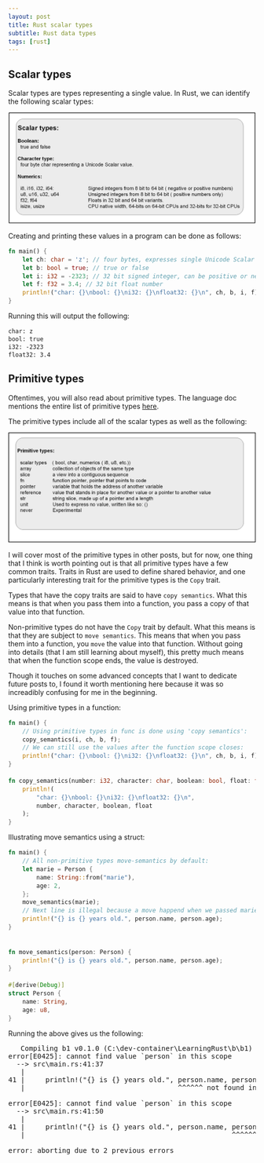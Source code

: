 ```yaml
---
layout: post
title: Rust scalar types
subtitle: Rust data types
tags: [rust]
---
```


## Scalar types

Scalar types are types representing a single value. In Rust, we can identify the following scalar types:

![Rust scalar types](/img/rust_scalar_types.png "Rust scalar types")  


Creating and printing these values in a program can be done as follows:

```rust
fn main() {
    let ch: char = 'z'; // four bytes, expresses single Unicode Scalar Value
    let b: bool = true; // true or false
    let i: i32 = -2323; // 32 bit signed integer, can be positive or negative
    let f: f32 = 3.4; // 32 bit float number
    println!("char: {}\nbool: {}\ni32: {}\nfloat32: {}\n", ch, b, i, f);
}
```

Running this will output the  following:

```
char: z
bool: true
i32: -2323
float32: 3.4
```

## Primitive types

Oftentimes, you will also read about primitive types. The language doc mentions the entire list of primitive types [here](https://doc.rust-lang.org/std/index.html#primitives). 

The primitive types include all of the scalar types as well as the following:

![Rust primitive types](/img/rust_primitive_types.png "Rust primitive types")

I will cover most of the primitive types in other posts, but for now, one thing that I think is worth pointing out is that all primitive types have a few common traits. Traits in Rust are used to define shared behavior, and one particularly interesting trait for the primitive types is the `Copy` trait.

Types that have the copy traits are said to have `copy semantics`. What this means is that when you pass them into a function, you pass a copy of that value into that function.

Non-primitive types do not have the `Copy` trait by default. What this means is that they are subject to `move semantics`. This means that when you pass them into a function, you `move` the value into that function. Without going into details (that I am still learning about myself), this pretty much means that when the function scope ends, the value is destroyed.

Though it touches on some advanced concepts that I want to dedicate future posts to, I found it worth mentioning here because it was so increadibly confusing for me in the beginning. 

Using primitive types in a function:

```rust
fn main() {
    // Using primitive types in func is done using 'copy semantics':
    copy_semantics(i, ch, b, f);
    // We can still use the values after the function scope closes:
    println!("char: {}\nbool: {}\ni32: {}\nfloat32: {}\n", ch, b, i, f);
}

fn copy_semantics(number: i32, character: char, boolean: bool, float: f32) {
    println!(
        "char: {}\nbool: {}\ni32: {}\nfloat32: {}\n",
        number, character, boolean, float
    );
} 
```


Illustrating move semantics using a struct:

```rust
fn main() {
    // All non-primitive types move-semantics by default:
    let marie = Person {
        name: String::from("marie"),
        age: 2,
    };
    move_semantics(marie);
    // Next line is illegal because a move happend when we passed marie to a function:
    println!("{} is {} years old.", person.name, person.age);
}


fn move_semantics(person: Person) {
    println!("{} is {} years old.", person.name, person.age);
}

#[derive(Debug)]
struct Person {
    name: String,
    age: u8,
}
```


Running the above gives us the following:

<pre>
   Compiling b1 v0.1.0 (C:\dev-container\LearningRust\b\b1)
error[E0425]: cannot find value `person` in this scope
  --> src\main.rs:41:37
   |
41 |     println!("{} is {} years old.", person.name, person.age);
   |                                     ^^^^^^ not found in this scope

error[E0425]: cannot find value `person` in this scope
  --> src\main.rs:41:50
   |
41 |     println!("{} is {} years old.", person.name, person.age);
   |                                                  ^^^^^^ not found in this scope

error: aborting due to 2 previous errors
</pre>